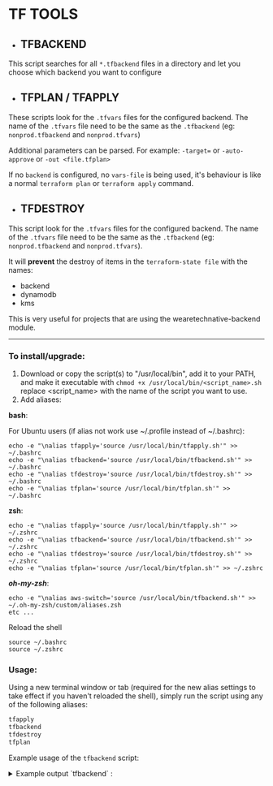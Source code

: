 # TF TOOLS

- ## TFBACKEND
This script searches for all `*.tfbackend` files in a directory and let you choose which backend you want to configure

- ## TFPLAN / TFAPPLY
These scripts look for the `.tfvars` files for the configured backend.
The name of the `.tfvars` file need to be the same as the `.tfbackend` (eg: `nonprod.tfbackend` and `nonprod.tfvars`)

Additional parameters can be parsed. For example: `-target=` or `-auto-approve` or `-out <file.tfplan>`

If no `backend` is configured, no `vars-file` is being used, it's behaviour is like a normal `terraform plan` or `terraform apply` command.

- ## TFDESTROY
This script look for the `.tfvars` files for the configured backend.
The name of the `.tfvars` file need to be the same as the `.tfbackend` (eg: `nonprod.tfbackend` and `nonprod.tfvars`).

It will __**prevent**__ the destroy of items in the `terraform-state file` with the names:

- backend
- dynamodb
- kms

This is very useful for projects that are using the wearetechnative-backend module.

---

### To install/upgrade:

1. Download or copy the script(s) to "/usr/local/bin", add it to your PATH, and make it executable with `chmod +x /usr/local/bin/<script_name>.sh` replace <script_name> with the name of the script you want to use.
2. Add aliases:

**bash**:

For Ubuntu users (if alias not work use ~/.profile instead of ~/.bashrc):
```
echo -e "\nalias tfapply='source /usr/local/bin/tfapply.sh'" >> ~/.bashrc
echo -e "\nalias tfbackend='source /usr/local/bin/tfbackend.sh'" >> ~/.bashrc
echo -e "\nalias tfdestroy='source /usr/local/bin/tfdestroy.sh'" >> ~/.bashrc
echo -e "\nalias tfplan='source /usr/local/bin/tfplan.sh'" >> ~/.bashrc
```
    
**zsh**:

```
echo -e "\nalias tfapply='source /usr/local/bin/tfapply.sh'" >> ~/.zshrc
echo -e "\nalias tfbackend='source /usr/local/bin/tfbackend.sh'" >> ~/.zshrc
echo -e "\nalias tfdestroy='source /usr/local/bin/tfdestroy.sh'" >> ~/.zshrc
echo -e "\nalias tfplan='source /usr/local/bin/tfplan.sh'" >> ~/.zshrc
```

***oh-my-zsh***:

```
echo -e "\nalias aws-switch='source /usr/local/bin/tfbackend.sh'" >> ~/.oh-my-zsh/custom/aliases.zsh
etc ...
```

Reload the shell
```
source ~/.bashrc
source ~/.zshrc
```

### Usage:

Using a new terminal window or tab (required for the new alias settings to take effect if you haven't reloaded the shell), simply run the script using any of the following aliases:

``` bash
tfapply
tfbackend
tfdestroy
tfplan
```

Example usage of the `tfbackend` script:


<details>
<summary>Example output `tfbackend` : </summary>

```
tfbackend                                                                                                                                                                                       ------------- Select Backend -------------
Type the number of the backend you want to use from the list below, and press enter

-: Unset backend
0: nonprod.tfbackend
1: prod.tfbackend

Selection: 0
Activating backend 0: nonprod.tfbackend

Initializing the backend...

Successfully configured the backend "s3"! Terraform will automatically
use this backend unless the backend configuration changes.
Initializing modules...

Initializing provider plugins...
- terraform.io/builtin/terraform is built in to Terraform
- Reusing previous version of hashicorp/aws from the dependency lock file
- Using previously-installed hashicorp/aws v5.33.0

Terraform has been successfully initialized!

You may now begin working with Terraform. Try running "terraform plan" to see
any changes that are required for your infrastructure. All Terraform commands
should now work.

If you ever set or change modules or backend configuration for Terraform,
rerun this command to reinitialize your working directory. If you forget, other
commands will detect it and remind you to do so if necessary.
``` 
</details>

